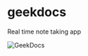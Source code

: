# geekdocs
Real time note taking app

![GeekDocs]([https://github.com/freakstreak/geekdocs/geekdocs.png](https://github.com/freakstreak/geekdocs/blob/main/geekdocs.png)https://github.com/freakstreak/geekdocs/blob/main/geekdocs.png)
